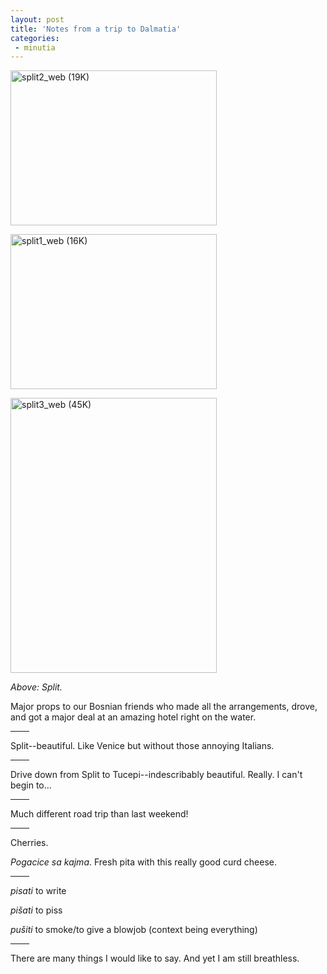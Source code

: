 ```yaml
---
layout: post
title: 'Notes from a trip to Dalmatia'
categories:
 - minutia
---
```




		


<img alt="split2_web (19K)" src="images/sarajevo/may_2003/dalmatia/split2_web.jpg" height="248" width="330" />



<a href="images/sarajevo/may_2003/dalmatia/split1.jpg"><img alt="split1_web (16K)" src="images/sarajevo/may_2003/dalmatia/split1_web.jpg" height="248" width="330" style="border-color:#808080" /></a>



<a href="images/sarajevo/may_2003/dalmatia/split3.jpg"><img alt="split3_web (45K)" src="images/sarajevo/may_2003/dalmatia/split3_web.jpg" height="440" width="330" style="border-color:#808080" /></a>



<em>Above: Split.</em>



Major props to our Bosnian friends who made all the arrangements, drove, and got a major deal at an amazing hotel right on the water.



<hr width="30" align="center" />

Split--beautiful. Like Venice but without those annoying Italians.



<hr width="30" align="center" />

Drive down from Split to Tucepi--indescribably beautiful. Really. I can't begin to...



<hr width="30" align="center" />

Much different road trip than last weekend!



<hr width="30" align="center" />

Cherries. 



<em>Pogacice sa kajma</em>. Fresh pita with this really good curd cheese.



<hr width="30" align="center" />

<em>pisati</em> to write

<em>pi&scaron;ati</em> to piss

<em>pu&scaron;iti</em> to smoke/to give a blowjob (context being everything)



<hr width="30" align="center" />

There are many things I would like to say. And yet I am still breathless.
		